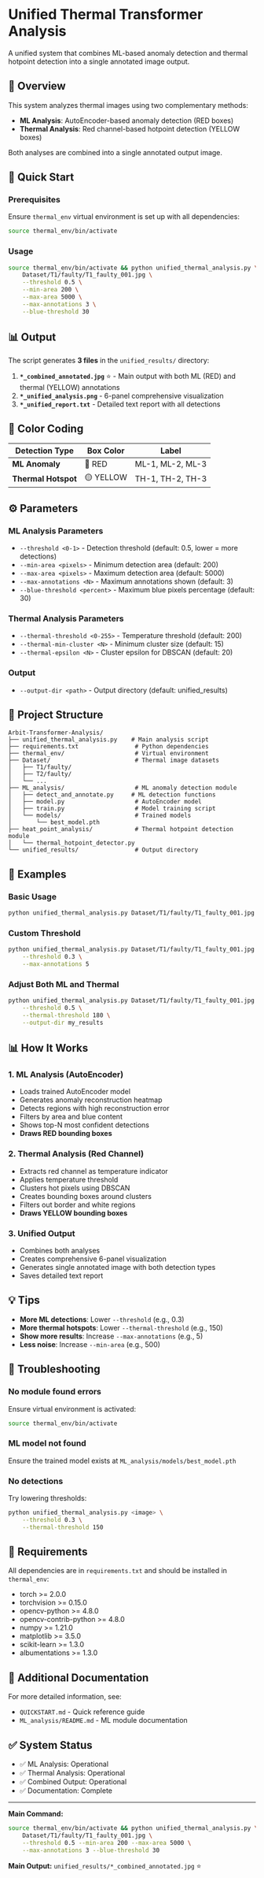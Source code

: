 # Unified Thermal Transformer Analysis

A unified system that combines ML-based anomaly detection and thermal hotpoint detection into a single annotated image output.

## 🎯 Overview

This system analyzes thermal images using two complementary methods:
- **ML Analysis**: AutoEncoder-based anomaly detection (RED boxes)
- **Thermal Analysis**: Red channel-based hotpoint detection (YELLOW boxes)

Both analyses are combined into a single annotated output image.

## 🚀 Quick Start

### Prerequisites

Ensure `thermal_env` virtual environment is set up with all dependencies:
```bash
source thermal_env/bin/activate
```

### Usage

```bash
source thermal_env/bin/activate && python unified_thermal_analysis.py \
    Dataset/T1/faulty/T1_faulty_001.jpg \
    --threshold 0.5 \
    --min-area 200 \
    --max-area 5000 \
    --max-annotations 3 \
    --blue-threshold 30
```

## 📊 Output

The script generates **3 files** in the `unified_results/` directory:

1. **`*_combined_annotated.jpg`** ⭐ - Main output with both ML (RED) and thermal (YELLOW) annotations
2. **`*_unified_analysis.png`** - 6-panel comprehensive visualization
3. **`*_unified_report.txt`** - Detailed text report with all detections

## 🎨 Color Coding

| Detection Type | Box Color | Label |
|---------------|-----------|-------|
| **ML Anomaly** | 🔴 RED | ML-1, ML-2, ML-3 |
| **Thermal Hotspot** | 🟡 YELLOW | TH-1, TH-2, TH-3 |

## ⚙️ Parameters

### ML Analysis Parameters
- `--threshold <0-1>` - Detection threshold (default: 0.5, lower = more detections)
- `--min-area <pixels>` - Minimum detection area (default: 200)
- `--max-area <pixels>` - Maximum detection area (default: 5000)
- `--max-annotations <N>` - Maximum annotations shown (default: 3)
- `--blue-threshold <percent>` - Maximum blue pixels percentage (default: 30)

### Thermal Analysis Parameters
- `--thermal-threshold <0-255>` - Temperature threshold (default: 200)
- `--thermal-min-cluster <N>` - Minimum cluster size (default: 15)
- `--thermal-epsilon <N>` - Cluster epsilon for DBSCAN (default: 20)

### Output
- `--output-dir <path>` - Output directory (default: unified_results)

## 📁 Project Structure

```
Arbit-Transformer-Analysis/
├── unified_thermal_analysis.py    # Main analysis script
├── requirements.txt                # Python dependencies
├── thermal_env/                    # Virtual environment
├── Dataset/                        # Thermal image datasets
│   ├── T1/faulty/
│   ├── T2/faulty/
│   └── ...
├── ML_analysis/                    # ML anomaly detection module
│   ├── detect_and_annotate.py     # ML detection functions
│   ├── model.py                    # AutoEncoder model
│   ├── train.py                    # Model training script
│   └── models/                     # Trained models
│       └── best_model.pth
├── heat_point_analysis/            # Thermal hotpoint detection module
│   └── thermal_hotpoint_detector.py
└── unified_results/                # Output directory
```

## 🔧 Examples

### Basic Usage
```bash
python unified_thermal_analysis.py Dataset/T1/faulty/T1_faulty_001.jpg
```

### Custom Threshold
```bash
python unified_thermal_analysis.py Dataset/T1/faulty/T1_faulty_001.jpg \
    --threshold 0.3 \
    --max-annotations 5
```

### Adjust Both ML and Thermal
```bash
python unified_thermal_analysis.py Dataset/T1/faulty/T1_faulty_001.jpg \
    --threshold 0.5 \
    --thermal-threshold 180 \
    --output-dir my_results
```

## 📊 How It Works

### 1. ML Analysis (AutoEncoder)
- Loads trained AutoEncoder model
- Generates anomaly reconstruction heatmap
- Detects regions with high reconstruction error
- Filters by area and blue content
- Shows top-N most confident detections
- **Draws RED bounding boxes**

### 2. Thermal Analysis (Red Channel)
- Extracts red channel as temperature indicator
- Applies temperature threshold
- Clusters hot pixels using DBSCAN
- Creates bounding boxes around clusters
- Filters out border and white regions
- **Draws YELLOW bounding boxes**

### 3. Unified Output
- Combines both analyses
- Creates comprehensive 6-panel visualization
- Generates single annotated image with both detection types
- Saves detailed text report

## 💡 Tips

- **More ML detections**: Lower `--threshold` (e.g., 0.3)
- **More thermal hotspots**: Lower `--thermal-threshold` (e.g., 150)
- **Show more results**: Increase `--max-annotations` (e.g., 5)
- **Less noise**: Increase `--min-area` (e.g., 500)

## 🐛 Troubleshooting

### No module found errors
Ensure virtual environment is activated:
```bash
source thermal_env/bin/activate
```

### ML model not found
Ensure the trained model exists at `ML_analysis/models/best_model.pth`

### No detections
Try lowering thresholds:
```bash
python unified_thermal_analysis.py <image> \
    --threshold 0.3 \
    --thermal-threshold 150
```

## 📝 Requirements

All dependencies are in `requirements.txt` and should be installed in `thermal_env`:
- torch >= 2.0.0
- torchvision >= 0.15.0
- opencv-python >= 4.8.0
- opencv-contrib-python >= 4.8.0
- numpy >= 1.21.0
- matplotlib >= 3.5.0
- scikit-learn >= 1.3.0
- albumentations >= 1.3.0

## 📖 Additional Documentation

For more detailed information, see:
- `QUICKSTART.md` - Quick reference guide
- `ML_analysis/README.md` - ML module documentation

## ✅ System Status

- ✅ ML Analysis: Operational
- ✅ Thermal Analysis: Operational
- ✅ Combined Output: Operational
- ✅ Documentation: Complete

---

**Main Command:**
```bash
source thermal_env/bin/activate && python unified_thermal_analysis.py \
    Dataset/T1/faulty/T1_faulty_001.jpg \
    --threshold 0.5 --min-area 200 --max-area 5000 \
    --max-annotations 3 --blue-threshold 30
```

**Main Output:** `unified_results/*_combined_annotated.jpg` ⭐

